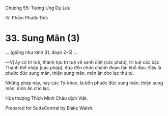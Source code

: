  

Chương 55: Tương Ưng Dự Lưu

IV: Phẩm Phước Ðức

# 33\. Sung Mãn (3)

… (giống như kinh 31, đoạn 2–5) …

—Vị ấy có trí tuệ, thành tựu trí tuệ về sanh diệt (các pháp), trí tuệ các bậc Thánh thể nhập (các pháp), đưa đến chơn chánh đoạn tận khổ đau. Ðây là phước đức sung mãn, thiện sung mãn, món ăn cho lạc thứ tư.

Những pháp này, này các Tỷ-kheo, là bốn phước đức sung mãn, thiện sung mãn, món ăn cho lạc.

Hòa thượng Thích Minh Châu dịch Việt.

Prepared for SuttaCentral by Blake Walsh.